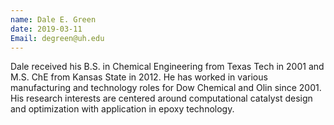 ```yaml
---
name: Dale E. Green
date: 2019-03-11
Email: degreen@uh.edu
---
```


Dale received his B.S. in Chemical Engineering from Texas Tech in 2001 and M.S. ChE from Kansas State in 2012. He has worked in various manufacturing and technology roles for Dow Chemical and Olin since 2001. His research interests are centered around computational catalyst design and optimization with application in epoxy technology.

